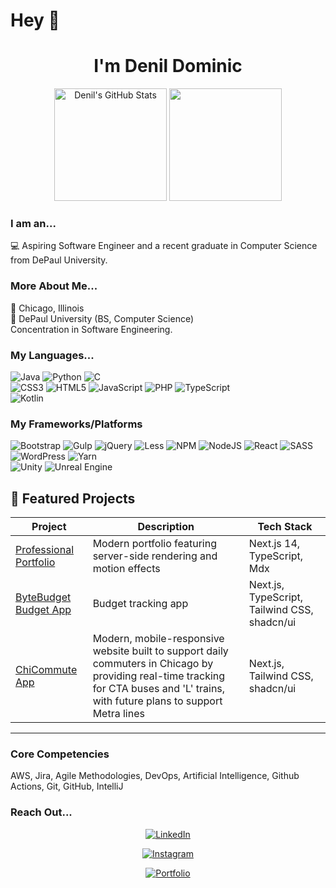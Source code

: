 # Hey 👋

<h1 align=center>I'm Denil Dominic</h1>

<div align="center">
  <img height="180em" src="https://github-readme-stats-sigma-five.vercel.app/api?username=denildominic&show_icons=true&theme=radical&include_all_commits=true&count_private=true" alt="Denil's GitHub Stats"/>
  <img height="180em" src="https://github-readme-stats.vercel.app/api/top-langs/?username=denildominic&layout=compact&langs_count=8&theme=radical&hide=Jupyter%20Notebook"/>
  
</div>

### I am an...
💻 Aspiring Software Engineer and a recent graduate in Computer Science from DePaul University.<br>


### More About Me...
📍 Chicago, Illinois <br>
🎒 DePaul University (BS, Computer Science) <br>
   Concentration in Software Engineering.<br>



### My Languages...

![Java](https://img.shields.io/badge/java-%23ED8B00.svg?style=for-the-badge&logo=java&logoColor=white)
![Python](https://img.shields.io/badge/python-3670A0?style=for-the-badge&logo=python&logoColor=ffdd54)
![C](https://img.shields.io/badge/c-%2300599C.svg?style=for-the-badge&logo=c&logoColor=white)
<br>
![CSS3](https://img.shields.io/badge/css3-%231572B6.svg?style=for-the-badge&logo=css3&logoColor=white)
![HTML5](https://img.shields.io/badge/html5-%23E34F26.svg?style=for-the-badge&logo=html5&logoColor=white)
![JavaScript](https://img.shields.io/badge/javascript-%23323330.svg?style=for-the-badge&logo=javascript&logoColor=%23F7DF1E)
![PHP](https://img.shields.io/badge/php-%23777BB4.svg?style=for-the-badge&logo=php&logoColor=white)
![TypeScript](https://img.shields.io/badge/typescript-%23007ACC.svg?style=for-the-badge&logo=typescript&logoColor=white)
<br>
![Kotlin](https://img.shields.io/badge/kotlin-%237F52FF.svg?style=for-the-badge&logo=kotlin&logoColor=white)

### My Frameworks/Platforms

![Bootstrap](https://img.shields.io/badge/bootstrap-%23563D7C.svg?style=for-the-badge&logo=bootstrap&logoColor=white)
![Gulp](https://img.shields.io/badge/GULP-%23CF4647.svg?style=for-the-badge&logo=gulp&logoColor=white)
![jQuery](https://img.shields.io/badge/jquery-%230769AD.svg?style=for-the-badge&logo=jquery&logoColor=white)
![Less](https://img.shields.io/badge/less-2B4C80?style=for-the-badge&logo=less&logoColor=white)
![NPM](https://img.shields.io/badge/NPM-%23000000.svg?style=for-the-badge&logo=npm&logoColor=white)
![NodeJS](https://img.shields.io/badge/node.js-6DA55F?style=for-the-badge&logo=node.js&logoColor=white)
![React](https://img.shields.io/badge/react-%2320232a.svg?style=for-the-badge&logo=react&logoColor=%2361DAFB)
![SASS](https://img.shields.io/badge/SASS-hotpink.svg?style=for-the-badge&logo=SASS&logoColor=white)
![WordPress](https://img.shields.io/badge/WordPress-%23117AC9.svg?style=for-the-badge&logo=WordPress&logoColor=white)
![Yarn](https://img.shields.io/badge/yarn-%232C8EBB.svg?style=for-the-badge&logo=yarn&logoColor=white)
<br>
![Unity](https://img.shields.io/badge/unity-%23000000.svg?style=for-the-badge&logo=unity&logoColor=white)
![Unreal Engine](https://img.shields.io/badge/unrealengine-%23313131.svg?style=for-the-badge&logo=unrealengine&logoColor=white)

## 📂 Featured Projects

| Project | Description | Tech Stack |
|---------|-------------|------------|
| [Professional Portfolio](https://github.com/denildominic/denil-portfolio) | Modern portfolio featuring server-side rendering and motion effects | Next.js 14, TypeScript, Mdx |
| [ByteBudget Budget App](https://github.com/denildominic/Budget_App.git) | Budget tracking app| Next.js, TypeScript, Tailwind CSS, shadcn/ui |
| [ChiCommute App](https://github.com/denildominic/Chicago_College_Commuters.git) | Modern, mobile-responsive website built to support daily commuters in Chicago by providing real-time tracking for CTA buses and 'L' trains, with future plans to support Metra lines| Next.js, Tailwind CSS, shadcn/ui |


---

### Core Competencies
AWS, Jira, Agile Methodologies, DevOps, Artificial Intelligence, Github Actions, Git, GitHub, IntelliJ

### Reach Out...

<div align="center">
  
  <a href="https://www.linkedin.com/in/denildominic/" target="_blank"> ![LinkedIn](https://img.shields.io/badge/linkedin-%230077B5.svg?style=for-the-badge&logo=linkedin&logoColor=white)</a>
  
  <a href="https://www.instagram.com/denil.d_/" target="_blank"> ![Instagram](https://img.shields.io/badge/Instagram-%23E4405F.svg?style=for-the-badge&logo=Instagram&logoColor=white)</a>

   <a href="https://portfolio.denil-dominic.com" target="_blank"> [![Portfolio](https://img.shields.io/badge/Portfolio-%23000000.svg?style=for-the-badge&logo=vercel&logoColor=white)](https://portfolio.denil-dominic.com)
</a>

  
  
  
  
</div>

